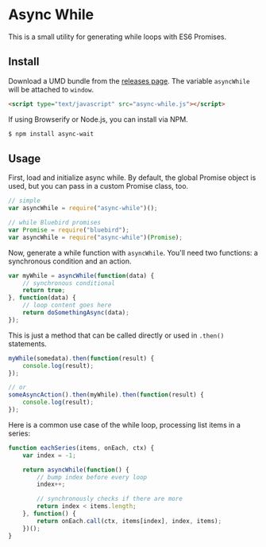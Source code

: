 # Async While

This is a small utility for generating while loops with ES6 Promises.

## Install

Download a UMD bundle from the [releases page](). The variable `asyncWhile` will be attached to `window`.

```html
<script type="text/javascript" src="async-while.js"></script>
```

If using Browserify or Node.js, you can install via NPM.

```sh
$ npm install async-wait
```

## Usage

First, load and initialize async while. By default, the global Promise object is used, but you can pass in a custom Promise class, too.

```js
// simple
var asyncWhile = require("async-while")();

// while Bluebird promises
var Promise = require("bluebird");
var asyncWhile = require("async-while")(Promise);
```

Now, generate a while function with `asyncWhile`. You'll need two functions: a synchronous condition and an action.

```js
var myWhile = asyncWhile(function(data) {
	// synchronous conditional
	return true;
}, function(data) {
	// loop content goes here
	return doSomethingAsync(data);
});
```

This is just a method that can be called directly or used in `.then()` statements.

```js
myWhile(somedata).then(function(result) {
	console.log(result);
});

// or
someAsyncAction().then(myWhile).then(function(result) {
	console.log(result);
});
```

Here is a common use case of the while loop, processing list items in a series:

```js
function eachSeries(items, onEach, ctx) {
	var index = -1;

	return asyncWhile(function() {
		// bump index before every loop
		index++;

		// synchronously checks if there are more
		return index < items.length;
	}, function() {
		return onEach.call(ctx, items[index], index, items);
	})();
}
```
